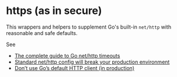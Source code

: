 # https (as in secure)

This wrappers and helpers to supplement Go's built-in `net/http` with reasonable and safe defaults.

See

-   [The complete guide to Go net/http timeouts](https://blog.cloudflare.com/the-complete-guide-to-golang-net-http-timeouts/)
-   [Standard net/http config will break your production environment](https://medium.com/@simonfrey/go-as-in-golang-standard-net-http-config-will-break-your-production-environment-1360871cb72b)
-   [Don’t use Go’s default HTTP client (in production)](https://medium.com/@nate510/don-t-use-go-s-default-http-client-4804cb19f779)
